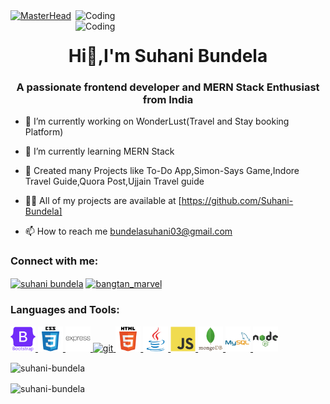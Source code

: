 <!-- Banner -->
<a href="https://your-website-link.com" target="_blank">
  <img src="https://miro.medium.com/1*b21FyqUbowHYAOQDXH0tDw.jpeg" alt="MasterHead" width="100%" height=400px/>
</a>
<!-- Right side GIF -->
<img align="right" alt="Coding" width="400" src="https://cdn.dribbble.com/userupload/30832962/file/original-199091f9b19f067153ecd518321a3898.gif" />
<img align="right" alt="Coding" width="400" src="gif image.gif"/>
<h1 align="center">Hi👋,I'm Suhani Bundela</h1>
<h3 align="center">A passionate frontend developer and MERN Stack Enthusiast from India</h3>

- 🔭 I’m currently working on WonderLust(Travel and Stay booking Platform)

- 🌱 I’m currently learning MERN Stack
  
- 👯 Created many Projects like To-Do App,Simon-Says Game,Indore Travel Guide,Quora Post,Ujjain Travel guide
  
- 👨‍💻 All of my projects are available at [https://github.com/Suhani-Bundela]
  
- 📫 How to reach me bundelasuhani03@gmail.com
  
<h3 align="left">Connect with me:</h3>
<p align="left">
<a href="https://linkedin.com/in/suhani bundela" target="blank"><img align="center" src="https://raw.githubusercontent.com/rahuldkjain/github-profile-readme-generator/master/src/images/icons/Social/linked-in-alt.svg" alt="suhani bundela" height="30" width="40" /></a>
<a href="https://instagram.com/bangtan_marvel" target="blank"><img align="center" src="https://raw.githubusercontent.com/rahuldkjain/github-profile-readme-generator/master/src/images/icons/Social/instagram.svg" alt="bangtan_marvel" height="30" width="40" /></a>
</p>

<h3 align="left">Languages and Tools:</h3>
<p align="left"> <a href="https://getbootstrap.com" target="_blank" rel="noreferrer"> <img src="https://raw.githubusercontent.com/devicons/devicon/master/icons/bootstrap/bootstrap-plain-wordmark.svg" alt="bootstrap" width="40" height="40"/> </a> <a href="https://www.w3schools.com/css/" target="_blank" rel="noreferrer"> <img src="https://raw.githubusercontent.com/devicons/devicon/master/icons/css3/css3-original-wordmark.svg" alt="css3" width="40" height="40"/> </a> <a href="https://expressjs.com" target="_blank" rel="noreferrer"> <img src="https://raw.githubusercontent.com/devicons/devicon/master/icons/express/express-original-wordmark.svg" alt="express" width="40" height="40"/> </a> <a href="https://git-scm.com/" target="_blank" rel="noreferrer"> <img src="https://www.vectorlogo.zone/logos/git-scm/git-scm-icon.svg" alt="git" width="40" height="40"/> </a> <a href="https://www.w3.org/html/" target="_blank" rel="noreferrer"> <img src="https://raw.githubusercontent.com/devicons/devicon/master/icons/html5/html5-original-wordmark.svg" alt="html5" width="40" height="40"/> </a> <a href="https://www.java.com" target="_blank" rel="noreferrer"> <img src="https://raw.githubusercontent.com/devicons/devicon/master/icons/java/java-original.svg" alt="java" width="40" height="40"/> </a> <a href="https://developer.mozilla.org/en-US/docs/Web/JavaScript" target="_blank" rel="noreferrer"> <img src="https://raw.githubusercontent.com/devicons/devicon/master/icons/javascript/javascript-original.svg" alt="javascript" width="40" height="40"/> </a> <a href="https://www.mongodb.com/" target="_blank" rel="noreferrer"> <img src="https://raw.githubusercontent.com/devicons/devicon/master/icons/mongodb/mongodb-original-wordmark.svg" alt="mongodb" width="40" height="40"/> </a> <a href="https://www.mysql.com/" target="_blank" rel="noreferrer"> <img src="https://raw.githubusercontent.com/devicons/devicon/master/icons/mysql/mysql-original-wordmark.svg" alt="mysql" width="40" height="40"/> </a> <a href="https://nodejs.org" target="_blank" rel="noreferrer"> <img src="https://raw.githubusercontent.com/devicons/devicon/master/icons/nodejs/nodejs-original-wordmark.svg" alt="nodejs" width="40" height="40"/> </a> </p>

<p><img align="center" src="https://github-readme-stats.vercel.app/api/top-langs?username=suhani-bundela&show_icons=true&locale=en&layout=compact" alt="suhani-bundela" /></p>

<p><img align="center" src="https://github-readme-streak-stats.herokuapp.com/?user=suhani-bundela&" alt="suhani-bundela" /></p>

    

